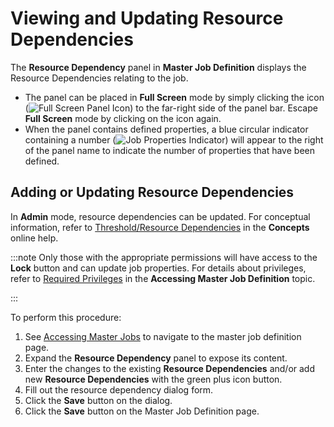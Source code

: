 # Viewing and Updating Resource Dependencies

The **Resource Dependency** panel in **Master Job Definition** displays the
Resource Dependencies relating to the job.

- The panel can be placed in **Full Screen** mode by simply clicking
  the icon (![Full Screen Panel Icon     ](../../../../../../Resources/Images/SM/Full-Screen-Mode-Icon.png "Full Screen Panel Icon"))
  to the far-right side of the panel bar. Escape **Full Screen** mode
  by clicking on the icon again.
- When the panel contains defined properties, a blue circular
  indicator containing a number (![Job Properties     Indicator](../../../../../../Resources/Images/SM/Daily-Job-Definition-Properties-Indicator.png "Job Properties Indicator"))
  will appear to the right of the panel name to indicate the number of
  properties that have been defined.

## Adding or Updating Resource Dependencies

In **Admin** mode, resource dependencies can be updated. For
conceptual information, refer to
[Threshold/Resource Dependencies](../../../../../../job-components/threshold-resource-dependencies.md) in the
**Concepts** online help.

:::note
Only those with the appropriate permissions will have access to the **Lock** button and can update job properties. For details about privileges, refer to [Required Privileges](Accessing-Master-Jobs.md#Required) in the **Accessing Master Job Definition** topic.

:::

To perform this procedure:

1. See [Accessing Master Jobs](Accessing-Master-Jobs.md) to navigate to the master job definition page.
2. Expand the **Resource Dependency** panel to expose its content.
3. Enter the changes to the existing **Resource Dependencies** and/or add new **Resource Dependencies** with the green plus icon button.
4. Fill out the resource dependency dialog form.
5. Click the **Save** button on the dialog.
6. Click the **Save** button on the Master Job Definition page.
